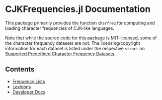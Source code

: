 # CJKFrequencies.jl Documentation
This package primarily provides the function `charfreq` for computing and loading character frequencies of CJK-like languages.

Note that while the source code for this package is MIT-licensed, some of the character frequency datasets are not. The licensing/copyright information for each dataset is listed under the respective `struct` on [Supported Predefined Character Frequency Datasets](@ref).

## Contents

- [Frequency Lists](./api/freqlist.md)
- [Lexicons](./api/lexicon.md)
- [Developer Docs](./devdocs.md)
